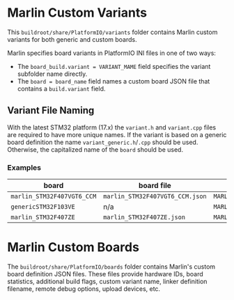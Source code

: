 # Marlin Custom Variants

This `buildroot/share/PlatformIO/variants` folder contains Marlin custom variants for both generic and custom boards.

Marlin specifies board variants in PlatformIO INI files in one of two ways:
- The `board_build.variant = VARIANT_MAME` field specifies the variant subfolder name directly.
- The `board = board_name` field names a custom board JSON file that contains a `build.variant` field.

## Variant File Naming

With the latest STM32 platform (17.x) the `variant.h` and `variant.cpp` files are required to have more unique names. If the variant is based on a generic board definition the name `variant_generic.h`/`.cpp` should be used. Otherwise, the capitalized name of the `board` should be used.

### Examples

| board | board file | variant | Variant Files |
|-------|------------|---------|---------------|
|`marlin_STM32F407VGT6_CCM`|`marlin_STM32F407VGT6_CCM.json`|`MARLIN_BTT_E3_RRF`|`variants/MARLIN_BTT_E3_RRF/variant.*`|
|`genericSTM32F103VE`|n/a|`MARLIN_F103Vx`|`variants/MARLIN_F103Vx/variant_generic.*`|
|`marlin_STM32F407ZE`|`marlin_STM32F407ZE.json`|`MARLIN_F407ZE`|`variants/MARLIN_F407ZE/variant_MARLIN_F407ZE.*`|

# Marlin Custom Boards

The `buildroot/share/PlatformIO/boards` folder contains Marlin's custom board definition JSON files. These files provide hardware IDs, board statistics, additional build flags, custom variant name, linker definition filename, remote debug options, upload devices, etc.
